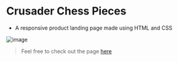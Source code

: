 # Crusader Chess Pieces
- A responsive product landing page made using HTML and CSS

![image](https://github.com/marifedt/Chess-Pieces-Landing-Page/assets/57739727/3bec7e1d-9bf0-4b9b-9542-b5ebc3e5ba96)

> Feel free to check out the page [here](https://marifedt.github.io/Chess-Pieces-Landing-Page/#newsletter)
